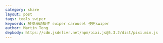 ```yaml
---
category: share
layout: post
tags: tools swiper
keywords: 触摸滑动插件 swiper carousel 使用swiper
author: Martin Tong
depbody: https://cdn.jsdelivr.net/npm/pixi.js@5.3.2/dist/pixi.min.js
---
```

<style>
    #three-container {
        width: 100%;
        height: 360px
    }
</style>

<div id="three-container"></div>

<script>
    window.addEventListener('load', function() {
        let container = document.querySelector("#three-container")
        let three = new THREE.Scene()
        let camera = new THREE.PerspectiveCamera(75, container.offsetWidth / container.offsetHeight, 0.1, 1000)
        let render = new THREE.WebGLRenderer()
        let line = new THREE.LineBasicMaterial({color: 0x0000ff})
        var points = []
        points.push(new THREE.Vector3(-10 ,0 ,0))
        points.push(new THREE.Vector3(0 ,5 ,0))
        points.push(new THREE.Vector3(10 ,0 ,0))
        let geometry = new THREE.BufferGeometry().setFromPoints(points)
        let lineIns = new THREE.Line(geometry, line)
        three.add(lineIns)
        camera.position.set(0,0,10)
        render.setSize(container.offsetWidth , container.offsetHeight)
        container.appendChild(render.domElement)
        function renderFnc() {
            requestAnimationFrame(renderFnc)
            render.render(three, camera)
        }
        renderFnc()
    })
</script>